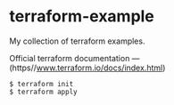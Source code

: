 # terraform-example
My collection of terraform examples.

Official terraform documentation — (https//www.terraform.io/docs/index.html)
```
$ terraform init
$ terraform apply
```
